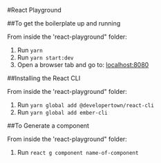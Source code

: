 #React Playground

##To get the boilerplate up and running

From inside the 'react-playground" folder:

1. Run `yarn`
1. Run `yarn start:dev`
1. Open a browser tab and go to: [localhost:8080](localhost:8080)

##Installing the React CLI

From inside the 'react-playground" folder:

1. Run `yarn global add @developertown/react-cli`
1. Run `yarn global add ember-cli`

##To Generate a component

From inside the 'react-playground" folder:

1. Run `react g component name-of-component`
